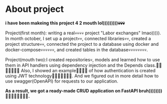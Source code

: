 # About project

**i have been makeing this project 4 2 mouth lol)))))))))💀💀💀**

Project(first month): writing a real💀💀💀💀 project "Labor exchanges" lmao))))). In month october, I set up a project💀💀, connected libraries💀💀, created a project structure💀💀, connected the project to a database using docker and docker-compose💀💀💀💀💀💀, and created tables in the database💀💀💀💀💀💀💀💀.

Project(mouth two):I created repositories💀, models and learned how to use them in API handlers using dependency injection and the Depends class.🤯🤯🤯🤯🤯🤯🤯 Also, I showed an example🤔🤔🤔🤔 of how authentication is created using JWT technology😬😬😬😬😬😬😬. And we figured out in more detail how to use swagger(OpenAPI) for requests to our application. 

**As a result, we got a ready-made CRUD application on FastAPI bruh))))))))🤯🤯🤯🤯🤯🤯🤯🤯.**

